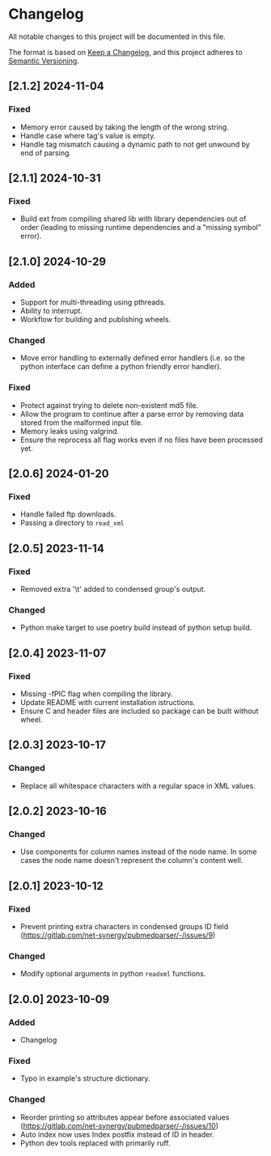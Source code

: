 # Changelog

All notable changes to this project will be documented in this file.

The format is based on [Keep a Changelog](https://keepachangelog.com/en/1.0.0/),
and this project adheres to [Semantic Versioning](https://semver.org/spec/v2.0.0.html).

## [2.1.2] 2024-11-04

### Fixed

- Memory error caused by taking the length of the wrong string.
- Handle case where tag's value is empty.
- Handle tag mismatch causing a dynamic path to not get unwound by end of parsing.

## [2.1.1] 2024-10-31

### Fixed

- Build ext from compiling shared lib with library dependencies out of order (leading to missing runtime dependencies and a "missing symbol" error).

## [2.1.0] 2024-10-29

### Added

- Support for multi-threading using pthreads.
- Ability to interrupt.
- Workflow for building and publishing wheels.

### Changed

- Move error handling to externally defined error handlers (i.e. so the python interface can define a python friendly error handler).

### Fixed

- Protect against trying to delete non-existent md5 file.
- Allow the program to continue after a parse error by removing data stored from the malformed input file.
- Memory leaks using valgrind.
- Ensure the reprocess all flag works even if no files have been processed yet.

## [2.0.6] 2024-01-20

### Fixed

- Handle failed ftp downloads.
- Passing a directory to `read_xml`

## [2.0.5] 2023-11-14

### Fixed

- Removed extra '\t' added to condensed group's output.

### Changed

- Python make target to use poetry build instead of python setup build.

## [2.0.4] 2023-11-07

### Fixed

- Missing -fPIC flag when compiling the library.
- Update README with current installation istructions.
- Ensure C and header files are included so package can be built without wheel.

## [2.0.3] 2023-10-17

### Changed

- Replace all whitespace characters with a regular space in XML values.

## [2.0.2] 2023-10-16

### Changed

- Use components for column names instead of the node name. In some cases the node name doesn't represent the column's content well.

## [2.0.1] 2023-10-12

### Fixed

- Prevent printing extra characters in condensed groups ID field (https://gitlab.com/net-synergy/pubmedparser/-/issues/9)

### Changed

- Modify optional arguments in python `readxml` functions.

## [2.0.0] 2023-10-09

### Added

- Changelog

### Fixed

- Typo in example's structure dictionary.

### Changed

- Reorder printing so attributes appear before associated values (https://gitlab.com/net-synergy/pubmedparser/-/issues/10)
- Auto index now uses Index postfix instead of ID in header.
- Python dev tools replaced with primarily ruff.
